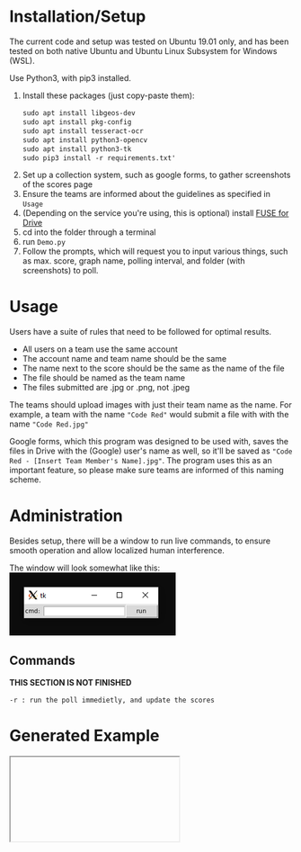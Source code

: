 # Installation/Setup
The current code and setup was tested on Ubuntu 19.01 only, and has been tested on both native Ubuntu and Ubuntu Linux Subsystem for Windows (WSL).

Use Python3, with pip3 installed.

1. Install these packages (just copy-paste them):
   ```
   sudo apt install libgeos-dev
   sudo apt install pkg-config
   sudo apt install tesseract-ocr
   sudo apt install python3-opencv
   sudo apt install python3-tk
   sudo pip3 install -r requirements.txt'
   ```
2. Set up a collection system, such as google forms, to gather screenshots of the scores page
3. Ensure the teams are informed about the guidelines as specified in `Usage`
4. (Depending on the service you're using, this is optional) install [FUSE for Drive](https://github.com/astrada/google-drive-ocamlfuse)
5. cd into the folder through a terminal
6. run `Demo.py`
7. Follow the prompts, which will request you to input various things, such as max. score, graph name, polling interval, and folder (with screenshots) to poll.

# Usage
Users have a suite of rules that need to be followed for optimal results.
- All users on a team use the same account
- The account name and team name should be the same
- The name next to the score should be the same as the name of the file
- The file should be named as the team name
- The files submitted are .jpg or .png, not .jpeg

The teams should upload images with just their team name as the name. For example, a team with the name `"Code Red"` would submit a file with with the name `"Code Red.jpg"`

Google forms, which this program was designed to be used with, saves the files in Drive with the (Google)
user's name as well, so it'll be saved as `"Code Red - [Insert Team Member's Name].jpg"`. The program uses this as an important feature, so please make sure teams are informed of this naming scheme. 

# Administration
Besides setup, there will be a window to run live commands, to ensure smooth operation and allow localized human interference.

The window will look somewhat like this:
<br>
![](https://raw.githubusercontent.com/JEF1056/Comp-Scoreboard/master/tutorial_images/txtbox.PNG)

## Commands
**THIS SECTION IS NOT FINISHED**
```
-r : run the poll immedietly, and update the scores
```

# Generated Example
<iframe> "https://raw.githubusercontent.com/JEF1056/Comp-Scoreboard/master/temp-plot.html" </iframe>